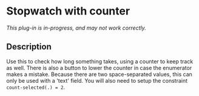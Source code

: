 # Stopwatch with counter

*This plug-in is in-progress, and may not work correctly.*

## Description

Use this to check how long something takes, using a counter to keep track as well. There is also a button to lower the counter in case the enumerator makes a mistake. Because there are two space-separated values, this can only be used with a 'text' field. You will also need to setup the constraint `count-selected(.) = 2`.